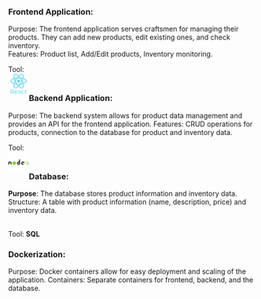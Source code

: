 ### Frontend Application:

Purpose: The frontend application serves craftsmen for managing their products. They can add new products, edit existing ones, and check inventory.  
Features: Product list, Add/Edit products, Inventory monitoring.
<p> </p>
Tool: </br>
<a href="https://reactjs.org/" target="_blank"> <img align="left" alt="React" height="42px" src="https://raw.githubusercontent.com/devicons/devicon/master/icons/react/react-original-wordmark.svg"></a>
</br>

### Backend Application:

Purpose: The backend system allows for product data management and provides an API for the frontend application.
Features: CRUD operations for products, connection to the database for product and inventory data.

Tool: </br>
<a href="https://nodejs.org/" target="_blank"> <img align="left" alt="Node.js" height="42px" src="https://raw.githubusercontent.com/devicons/devicon/master/icons/nodejs/nodejs-original-wordmark.svg"></a>
</br>
### Database:

**Purpose**: The database stores product information and inventory data.
Structure: A table with product information (name, description, price) and inventory data.
<p> </p> 

<br> Tool: **SQL**

### Dockerization:

Purpose: Docker containers allow for easy deployment and scaling of the application.
Containers: Separate containers for frontend, backend, and the database.
